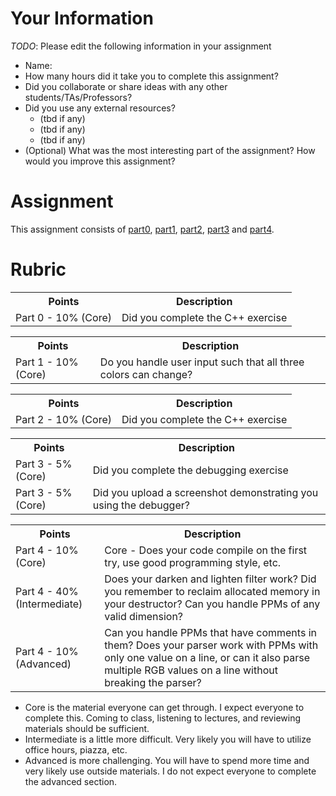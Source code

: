 # Your Information

*TODO*: Please edit the following information in your assignment

* Name: 
* How many hours did it take you to complete this assignment? 
* Did you collaborate or share ideas with any other students/TAs/Professors? 
* Did you use any external resources? 
  * (tbd if any)
  * (tbd if any)
  * (tbd if any)
* (Optional) What was the most interesting part of the assignment? How would you improve this assignment?

# Assignment

This assignment consists of [part0](./part0), [part1](./part1), [part2](./part2), [part3](./part3) and [part4](./part4).

# Rubric

<table>
  <tbody>
    <tr>
      <th>Points</th>
      <th align="center">Description</th>
    </tr>
    <tr>
      <td>Part 0 - 10% (Core)</td>
      <td align="left">Did you complete the C++ exercise</td>
    </tr>
    <tr>
  </tbody>
</table>

<table>
  <tbody>
    <tr>
      <th>Points</th>
      <th align="center">Description</th>
    </tr>
    <tr>
      <td>Part 1 - 10% (Core)</td>
      <td align="left">Do you handle user input such that all three colors can change?</td>
    </tr>
    <tr>
  </tbody>
</table>

<table>
  <tbody>
    <tr>
      <th>Points</th>
      <th align="center">Description</th>
    </tr>
    <tr>
      <td>Part 2 - 10% (Core)</td>
      <td align="left">Did you complete the C++ exercise</td>
    </tr>
    <tr>
  </tbody>
</table>

<table>
  <tbody>
    <tr>
      <th>Points</th>
      <th align="center">Description</th>
    </tr>
    <tr>
      <td>Part 3 - 5% (Core)</td>
      <td align="left">Did you complete the debugging exercise</td>
    </tr>
        <tr>
      <td>Part 3 - 5% (Core)</td>
      <td align="left">Did you upload a screenshot demonstrating you using the debugger?</td>
    </tr>
    <tr>
  </tbody>
</table>

<table>
  <tbody>
    <tr>
      <th>Points</th>
      <th align="center">Description</th>
    </tr>
    <tr>
      <td>Part 4 - 10% (Core)</td>
      <td align="left">Core - Does your code compile on the first try, use good programming style, etc.</td>
    </tr>
    <tr>
      <td>Part 4 - 40% (Intermediate)</td>
      <td align="left">Does your darken and lighten filter work? Did you remember to reclaim allocated memory in your destructor? Can you handle PPMs of any valid dimension?</td>
    </tr>
    <tr>
      <td>Part 4 - 10% (Advanced)</td>
      <td align="left">Can you handle PPMs that have comments in them? Does your parser work with PPMs with only one value on a line, or can it also parse multiple RGB values on a line without breaking the parser?</td>
    </tr>
  </tbody>
</table>

* Core is the material everyone can get through. I expect everyone to complete this. Coming to class, listening to lectures, and reviewing materials should be sufficient.
* Intermediate is a little more difficult. Very likely you will have to utilize office hours, piazza, etc.
* Advanced is more challenging. You will have to spend more time and very likely use outside materials. I do not expect everyone to complete the advanced section.
